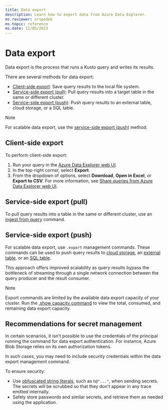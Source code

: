 ```yaml
---
title: Data export
description: Learn how to export data from Azure Data Explorer.
ms.reviewer: orspodek
ms.topic: reference
ms.date: 11/05/2023
---
```

# Data export

Data export is the process that runs a Kusto query and writes its results.

There are several methods for data export:

* [Client-side export](#client-side-export): Save query results to the local file system.
* [Service-side export (pull)](#service-side-export-pull): Pull query results into a target table in the same or different cluster.
* [Service-side export (push)](#service-side-export-push): Push query results to an external table, cloud storage, or a SQL table.

> [!NOTE]
> For scalable data export, use the [service-side export (push)](#service-side-export-push) method.

## Client-side export

<!-- TODO: Add a zone pivot here for Fabric. -->

To perform client-side export:

1. Run your query in the [Azure Data Explorer web UI](../../../web-query-data.md#run-queries).
2. In the top-right corner, select **Export**.
3. From the dropdown of options, select **Download**, **Open in Excel**, or **Export to CSV**. For more information, see [Share queries from Azure Data Explorer web UI](../../../web-share-queries.md).

## Service-side export (pull)

To pull query results into a table in the same or different cluster, use an [ingest from query](../../management/data-ingestion/ingest-from-query.md) command.

## Service-side export (push)

For scalable data export, use `.export` management commands. These commands can be used to push query results to [cloud storage](export-data-to-storage.md), an [external table](export-data-to-an-external-table.md), or an [SQL table](export-data-to-sql.md).

This approach offers improved scalability as query results bypass the bottleneck of streaming through a single network connection between the query producer and the result consumer.

> [!NOTE]
> Export commands are limited by the available data export capacity of your cluster. Run the [.show capacity command](../../management/diagnostics.md#show-capacity) to view the total, consumed, and remaining data export capacity.

## Recommendations for secret management

In certain scenarios, it isn't possible to use the credentials of the principal running the command for data export authentication. For instance, Azure Blob Storage relies on its own authorization tokens.

In such cases, you may need to include security credentials within the data export management command.

To ensure security:

* Use [obfuscated string literals](../../query/scalar-data-types/string.md#obfuscated-string-literals), such as `h@"..."`, when sending secrets. The secrets will be scrubbed so that they don't appear in any trace emitted internally.
* Safely store passwords and similar secrets, and retrieve them as needed using the application.
